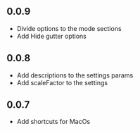 ## 0.0.9
* Divide options to the mode sections
* Add Hide gutter options
## 0.0.8
* Add descriptions to the settings params
* Add scaleFactor to the settings
## 0.0.7
* Add shortcuts for MacOs

